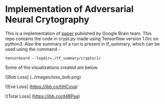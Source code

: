 # Implementation of Adversarial Neural Crytography

This is a implementation of [paper](https://arxiv.org/pdf/1610.06918.pdf) published by Google Brain team.
This repo contains the code in crypt.py made using Tensorflow version 1.0rc on python3. Also the summary of a
run is present in tf_summary, which can be used using the command - 

`tensorboard --logdir=./tf_summary/crypto/1/`

Some of the visualizations created are below.

![Bob Loss]
(../images/loss_bob.png)


![Eve Loss]
(https://ibb.co/hHCxva)


![Total Loss]
(https://ibb.co/d4BPaa)


